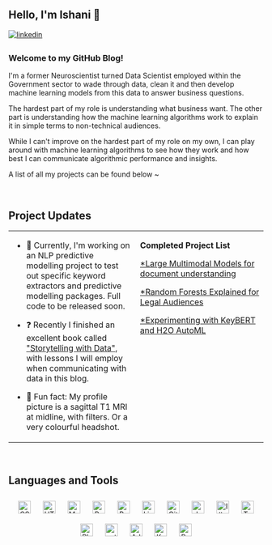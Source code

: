 ## Hello, I'm Ishani 🦄  
  
<a href="[https://linkedin.com/in/www.linkedin.com/in/ishani-sahama-0b289265](https://www.linkedin.com/in/ishani-sahama-0b289265/)" target="_blank">
<img src=https://img.shields.io/badge/linkedin-%231E77B5.svg?&style=for-the-badge&logo=linkedin&logoColor=white alt=linkedin style="margin-bottom: 5px;" />
</a>  
  



### Welcome to my GitHub Blog!  
I'm a former Neuroscientist turned Data Scientist employed within the Government sector to wade through data, clean it and then develop machine learning models from this data to answer business questions. 

The hardest part of my role is understanding what business want. The other part is understanding how the machine learning algorithms work to explain it in simple terms to non-technical audiences.

While I can't improve on the hardest part of my role on my own, I can play around with machine learning algorithms to see how they work and how best I can communicate algorithmic performance and insights.  

A list of all my projects can be found below ~ 
  

<br/>  


## Project Updates 
<table><tr><td valign="top" width="50%">

- 💭 Currently, I'm working on an NLP predictive modelling project to test out specific keyword extractors and predictive modelling packages. Full code to be released soon.
 

- ❓ Recently I finished an excellent book called ["Storytelling with Data"](https://www.storytellingwithdata.com/), with lessons I will employ when communicating with data in this blog.
  

-  💖 Fun fact: My profile picture is a sagittal T1 MRI at midline, with filters. Or a very colourful headshot.    


</td><td valign="top" width="50%">

<!-- BLOG-POST-LIST:START -->
**Completed Project List**

[*Large Multimodal Models for document understanding](https://github.com/ishani-ss/lmms_for_document_understanding)

[*Random Forests Explained for Legal Audiences](https://github.com/ishani-ss/random_forests_for_legal_audiences)

[*Experimenting with KeyBERT and H2O AutoML](https://github.com/ishani-ss/Experimenting-with-KeyBERT-and-H2O-AutoML/tree/main)
<!-- BLOG-POST-LIST:END -->

</td></tr></table>  

<br/>  


## Languages and Tools  
<div align="center">  
<a href="https://www.w3schools.com/css/" target="_blank"><img style="margin: 10px" src="https://profilinator.rishav.dev/skills-assets/css3-original-wordmark.svg" alt="CSS3" height="25" /></a>  
<a href="https://en.wikipedia.org/wiki/HTML5" target="_blank"><img style="margin: 10px" src="https://profilinator.rishav.dev/skills-assets/html5-original-wordmark.svg" alt="HTML5" height="25" /></a>  
<a href="https://www.mysql.com/" target="_blank"><img style="margin: 10px" src="https://profilinator.rishav.dev/skills-assets/mysql-original-wordmark.svg" alt="MySQL" height="25" /></a>  
<a href="https://www.python.org/" target="_blank"><img style="margin: 10px" src="https://profilinator.rishav.dev/skills-assets/python-original.svg" alt="Python" height="25" /></a>  
<a href="https://www.gnu.org/software/bash/" target="_blank"><img style="margin: 10px" src="https://profilinator.rishav.dev/skills-assets/gnu_bash-icon.svg" alt="Bash" height="25" /></a>  
<a href="https://www.linux.org/" target="_blank"><img style="margin: 10px" src="https://profilinator.rishav.dev/skills-assets/linux-original.svg" alt="Linux" height="25" /></a>  
<a href="https://github.com/" target="_blank"><img style="margin: 10px" src="https://profilinator.rishav.dev/skills-assets/git-scm-icon.svg" alt="Git" height="25" /></a>  
<a href="https://www.javascript.com/" target="_blank"><img style="margin: 10px" src="https://profilinator.rishav.dev/skills-assets/javascript-original.svg" alt="JavaScript" height="25" /></a>  
<a href="https://www.adobe.com/in/products/illustrator.html" target="_blank"><img style="margin: 10px" src="https://profilinator.rishav.dev/skills-assets/adobe_illustrator-icon.svg" alt="Illustrator" height="25" /></a>  
<a href="https://www.tensorflow.org/" target="_blank"><img style="margin: 10px" src="https://profilinator.rishav.dev/skills-assets/tensorflow-icon.svg" alt="TensorFlow" height="25" /></a>  
<a href="https://www.adobe.com/in/products/photoshop.html" target="_blank"><img style="margin: 10px" src="https://profilinator.rishav.dev/skills-assets/photoshop-plain.svg" alt="Photoshop" height="25" /></a>  
<a href="https://pytorch.org/" target="_blank"><img style="margin: 10px" src="https://profilinator.rishav.dev/skills-assets/pytorch-icon.svg" alt="pytorch" height="25" /></a>  
<a href="https://www.adobe.com/in/products/xd.html" target="_blank"><img style="margin: 10px" src="https://profilinator.rishav.dev/skills-assets/adobexd.png" alt="Adobe XD" height="25" /></a>  
<a href="https://keras.io/" target="_blank"><img style="margin: 10px" src="https://profilinator.rishav.dev/skills-assets/keras.png" alt="Keras" height="25" /></a>  
<a href="https://powerbi.microsoft.com/en-us/" target="_blank"><img style="margin: 10px" src="https://profilinator.rishav.dev/skills-assets/powerbi.png" alt="Power Bi" height="25" /></a>  
<a href="https://www.tableau.com/" target="_blank"><img style="margin: 10px" src="https://profilinator.rishav.dev/s
